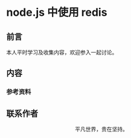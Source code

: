 # node.js 中使用 redis

## 前言

本人平时学习及收集内容，欢迎参入一起讨论。

## 内容

### 参考资料

## 联系作者

<div align="center">
    <p>
        平凡世界，贵在坚持。
    </p>
    <img :src="$withBase('/about/contact.png')" />
</div>
